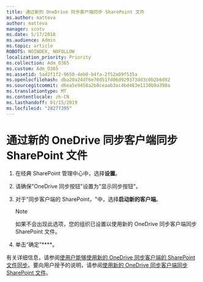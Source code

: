 ```yaml
---
title: 通过新的 OneDrive 同步客户端同步 SharePoint 文件
ms.author: matteva
author: matteva
manager: scotv
ms.date: 5/17/2018
ms.audience: Admin
ms.topic: article
ROBOTS: NOINDEX, NOFOLLOW
localization_priority: Priority
ms.collection: Adm_O365
ms.custom: Adm_O365
ms.assetid: 5ad2f1f2-9650-4eb0-b4fa-2f52a09f535a
ms.openlocfilehash: dba20a24df6e70d51fd06d929373dd3c0b2b6d92
ms.sourcegitcommit: d6ea5e9458a2b8ceaab3ac4bd483e1130b9a398a
ms.translationtype: MT
ms.contentlocale: zh-CN
ms.lasthandoff: 01/15/2019
ms.locfileid: "28277395"
---
```

# <a name="sync-sharepoint-files-with-the-new-onedrive-sync-client"></a>通过新的 OneDrive 同步客户端同步 SharePoint 文件

1. 在经典 SharePoint 管理中心中，选择**设置**。
    
2. 请确保"OneDrive 同步按钮"设置为"显示同步按钮"。
    
3. 对于"同步客户端的 SharePoint，"中，选择**启动新的客户端**。
    
    > [!NOTE]
    > 如果不会出现此选项，您的组织已设置以使用新的 OneDrive 同步客户端同步 SharePoint 文件。 
  
4. 单击“确定”****。
    
有关详细信息，请参阅[使用户能够使用新的 OneDrive 同步客户端的 SharePoint 文件同步](https://go.microsoft.com/fwlink/?linkid=866433)。要向用户授予的说明，请参阅[使用新的 OneDrive 同步客户端同步 SharePoint 文件](https://go.microsoft.com/fwlink/?linkid=866427)。
  

